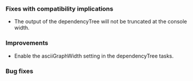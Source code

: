 [@kijuky]: https://github.com/kijuky

[5962]: https://github.com/sbt/sbt/issues/5962

### Fixes with compatibility implications

- The output of the dependencyTree will not be truncated at the console width.

### Improvements

- Enable the asciiGraphWidth setting in the dependencyTree tasks.

### Bug fixes
